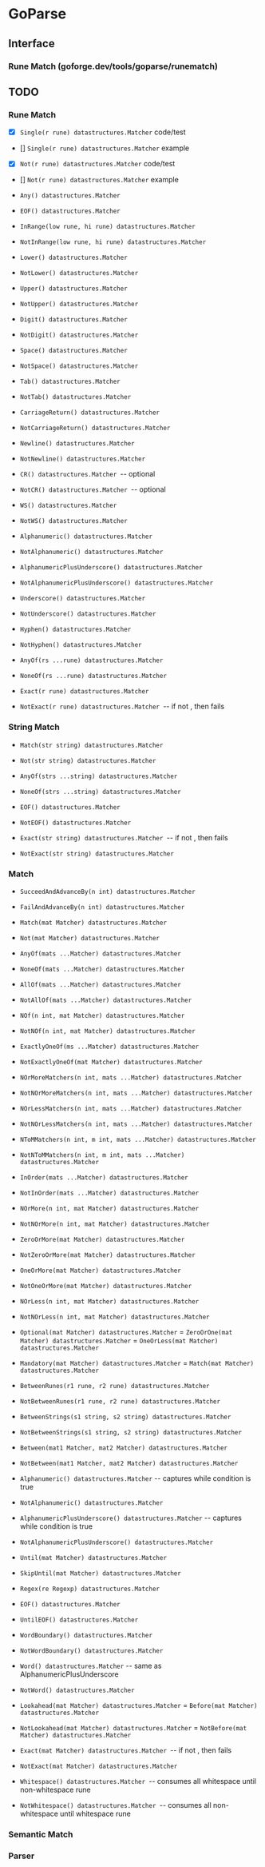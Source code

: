 # GoParse

## Interface

### Rune Match (goforge.dev/tools/goparse/runematch)

## TODO

### Rune Match

- [x] `Single(r rune) datastructures.Matcher` code/test
- [] `Single(r rune) datastructures.Matcher` example
- [x] `Not(r rune) datastructures.Matcher` code/test
- [] `Not(r rune) datastructures.Matcher` example

- `Any() datastructures.Matcher`
- `EOF() datastructures.Matcher`

- `InRange(low rune, hi rune) datastructures.Matcher`
- `NotInRange(low rune, hi rune) datastructures.Matcher`

- `Lower() datastructures.Matcher`
- `NotLower() datastructures.Matcher`

- `Upper() datastructures.Matcher`
- `NotUpper() datastructures.Matcher`

- `Digit() datastructures.Matcher`
- `NotDigit() datastructures.Matcher`

- `Space() datastructures.Matcher`
- `NotSpace() datastructures.Matcher`

- `Tab() datastructures.Matcher`
- `NotTab() datastructures.Matcher`

- `CarriageReturn() datastructures.Matcher`
- `NotCarriageReturn() datastructures.Matcher`

- `Newline() datastructures.Matcher`
- `NotNewline() datastructures.Matcher`

- `CR() datastructures.Matcher `-- optional
- `NotCR() datastructures.Matcher `-- optional

- `WS() datastructures.Matcher`
- `NotWS() datastructures.Matcher`

- `Alphanumeric() datastructures.Matcher`
- `NotAlphanumeric() datastructures.Matcher`

- `AlphanumericPlusUnderscore() datastructures.Matcher`
- `NotAlphanumericPlusUnderscore() datastructures.Matcher`

- `Underscore() datastructures.Matcher`
- `NotUnderscore() datastructures.Matcher`

- `Hyphen() datastructures.Matcher`
- `NotHyphen() datastructures.Matcher`

- `AnyOf(rs ...rune) datastructures.Matcher`
- `NoneOf(rs ...rune) datastructures.Matcher`

- `Exact(r rune) datastructures.Matcher`
- `NotExact(r rune) datastructures.Matcher `-- if not <r> <EOF>, then fails

### String Match
- `Match(str string) datastructures.Matcher`
- `Not(str string) datastructures.Matcher`

- `AnyOf(strs ...string) datastructures.Matcher`
- `NoneOf(strs ...string) datastructures.Matcher`

- `EOF() datastructures.Matcher`
- `NotEOF() datastructures.Matcher`

- `Exact(str string) datastructures.Matcher `-- if not <str> <EOF>, then fails
- `NotExact(str string) datastructures.Matcher`

### Match
- `SucceedAndAdvanceBy(n int) datastructures.Matcher`
- `FailAndAdvanceBy(n int) datastructures.Matcher`

- `Match(mat Matcher) datastructures.Matcher`
- `Not(mat Matcher) datastructures.Matcher`

- `AnyOf(mats ...Matcher) datastructures.Matcher`
- `NoneOf(mats ...Matcher) datastructures.Matcher`

- `AllOf(mats ...Matcher) datastructures.Matcher`
- `NotAllOf(mats ...Matcher) datastructures.Matcher`

- `NOf(n int, mat Matcher) datastructures.Matcher`
- `NotNOf(n int, mat Matcher) datastructures.Matcher`

- `ExactlyOneOf(ms ...Matcher) datastructures.Matcher`
- `NotExactlyOneOf(mat Matcher) datastructures.Matcher`

- `NOrMoreMatchers(n int, mats ...Matcher) datastructures.Matcher`
- `NotNOrMoreMatchers(n int, mats ...Matcher) datastructures.Matcher`

- `NOrLessMatchers(n int, mats ...Matcher) datastructures.Matcher`
- `NotNOrLessMatchers(n int, mats ...Matcher) datastructures.Matcher`

- `NToMMatchers(n int, m int, mats ...Matcher) datastructures.Matcher`
- `NotNToMMatchers(n int, m int, mats ...Matcher) datastructures.Matcher`

- `InOrder(mats ...Matcher) datastructures.Matcher`
- `NotInOrder(mats ...Matcher) datastructures.Matcher`

- `NOrMore(n int, mat Matcher) datastructures.Matcher`
- `NotNOrMore(n int, mat Matcher) datastructures.Matcher`

- `ZeroOrMore(mat Matcher) datastructures.Matcher`
- `NotZeroOrMore(mat Matcher) datastructures.Matcher`

- `OneOrMore(mat Matcher) datastructures.Matcher`
- `NotOneOrMore(mat Matcher) datastructures.Matcher`

- `NOrLess(n int, mat Matcher) datastructures.Matcher`
- `NotNOrLess(n int, mat Matcher) datastructures.Matcher`

- `Optional(mat Matcher) datastructures.Matcher` = `ZeroOrOne(mat Matcher) datastructures.Matcher` = `OneOrLess(mat Matcher) datastructures.Matcher`
- `Mandatory(mat Matcher) datastructures.Matcher` = `Match(mat Matcher) datastructures.Matcher`

- `BetweenRunes(r1 rune, r2 rune) datastructures.Matcher`
- `NotBetweenRunes(r1 rune, r2 rune) datastructures.Matcher`

- `BetweenStrings(s1 string, s2 string) datastructures.Matcher`
- `NotBetweenStrings(s1 string, s2 string) datastructures.Matcher`

- `Between(mat1 Matcher, mat2 Matcher) datastructures.Matcher`
- `NotBetween(mat1 Matcher, mat2 Matcher) datastructures.Matcher`

- `Alphanumeric() datastructures.Matcher` -- captures while condition is true
- `NotAlphanumeric() datastructures.Matcher`

- `AlphanumericPlusUnderscore() datastructures.Matcher` -- captures while condition is true
- `NotAlphanumericPlusUnderscore() datastructures.Matcher`

- `Until(mat Matcher) datastructures.Matcher`
- `SkipUntil(mat Matcher) datastructures.Matcher`

- `Regex(re Regexp) datastructures.Matcher`

- `EOF() datastructures.Matcher`
- `UntilEOF() datastructures.Matcher`

- `WordBoundary() datastructures.Matcher`
- `NotWordBoundary() datastructures.Matcher`

- `Word() datastructures.Matcher` -- same as AlphanumericPlusUnderscore
- `NotWord() datastructures.Matcher`

- `Lookahead(mat Matcher) datastructures.Matcher` = `Before(mat Matcher) datastructures.Matcher`
- `NotLookahead(mat Matcher) datastructures.Matcher` = `NotBefore(mat Matcher) datastructures.Matcher`

- `Exact(mat Matcher) datastructures.Matcher `-- if not <mat> <EOF>, then fails
- `NotExact(mat Matcher) datastructures.Matcher`

- `Whitespace() datastructures.Matcher `-- consumes all whitespace until non-whitespace rune
- `NotWhitespace() datastructures.Matcher `-- consumes all non-whitespace until whitespace rune

### Semantic Match

### Parser


